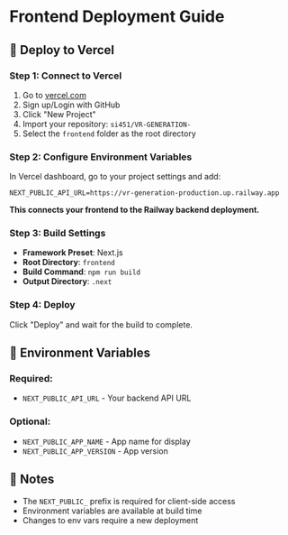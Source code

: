 # Frontend Deployment Guide

## 🚀 Deploy to Vercel

### Step 1: Connect to Vercel

1. Go to [vercel.com](https://vercel.com)
2. Sign up/Login with GitHub
3. Click "New Project"
4. Import your repository: `si451/VR-GENERATION-`
5. Select the `frontend` folder as the root directory

### Step 2: Configure Environment Variables

In Vercel dashboard, go to your project settings and add:

```
NEXT_PUBLIC_API_URL=https://vr-generation-production.up.railway.app
```

**This connects your frontend to the Railway backend deployment.**

### Step 3: Build Settings

- **Framework Preset**: Next.js
- **Root Directory**: `frontend`
- **Build Command**: `npm run build`
- **Output Directory**: `.next`

### Step 4: Deploy

Click "Deploy" and wait for the build to complete.

## 🔧 Environment Variables

### Required:
- `NEXT_PUBLIC_API_URL` - Your backend API URL

### Optional:
- `NEXT_PUBLIC_APP_NAME` - App name for display
- `NEXT_PUBLIC_APP_VERSION` - App version

## 📝 Notes

- The `NEXT_PUBLIC_` prefix is required for client-side access
- Environment variables are available at build time
- Changes to env vars require a new deployment
